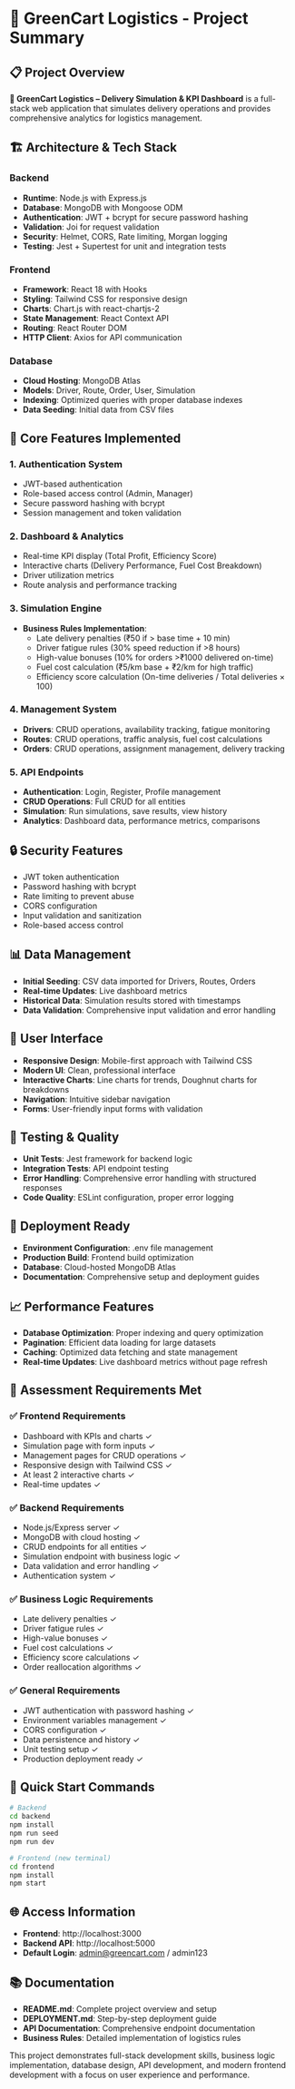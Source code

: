 # 🎯 GreenCart Logistics - Project Summary

## 📋 Project Overview
**🚛 GreenCart Logistics – Delivery Simulation & KPI Dashboard** is a full-stack web application that simulates delivery operations and provides comprehensive analytics for logistics management.

## 🏗️ Architecture & Tech Stack

### Backend
- **Runtime**: Node.js with Express.js
- **Database**: MongoDB with Mongoose ODM
- **Authentication**: JWT + bcrypt for secure password hashing
- **Validation**: Joi for request validation
- **Security**: Helmet, CORS, Rate limiting, Morgan logging
- **Testing**: Jest + Supertest for unit and integration tests

### Frontend
- **Framework**: React 18 with Hooks
- **Styling**: Tailwind CSS for responsive design
- **Charts**: Chart.js with react-chartjs-2
- **State Management**: React Context API
- **Routing**: React Router DOM
- **HTTP Client**: Axios for API communication

### Database
- **Cloud Hosting**: MongoDB Atlas
- **Models**: Driver, Route, Order, User, Simulation
- **Indexing**: Optimized queries with proper database indexes
- **Data Seeding**: Initial data from CSV files

## 🚀 Core Features Implemented

### 1. **Authentication System**
- JWT-based authentication
- Role-based access control (Admin, Manager)
- Secure password hashing with bcrypt
- Session management and token validation

### 2. **Dashboard & Analytics**
- Real-time KPI display (Total Profit, Efficiency Score)
- Interactive charts (Delivery Performance, Fuel Cost Breakdown)
- Driver utilization metrics
- Route analysis and performance tracking

### 3. **Simulation Engine**
- **Business Rules Implementation**:
  - Late delivery penalties (₹50 if > base time + 10 min)
  - Driver fatigue rules (30% speed reduction if >8 hours)
  - High-value bonuses (10% for orders >₹1000 delivered on-time)
  - Fuel cost calculation (₹5/km base + ₹2/km for high traffic)
  - Efficiency score calculation (On-time deliveries / Total deliveries × 100)

### 4. **Management System**
- **Drivers**: CRUD operations, availability tracking, fatigue monitoring
- **Routes**: CRUD operations, traffic analysis, fuel cost calculations
- **Orders**: CRUD operations, assignment management, delivery tracking

### 5. **API Endpoints**
- **Authentication**: Login, Register, Profile management
- **CRUD Operations**: Full CRUD for all entities
- **Simulation**: Run simulations, save results, view history
- **Analytics**: Dashboard data, performance metrics, comparisons

## 🔒 Security Features
- JWT token authentication
- Password hashing with bcrypt
- Rate limiting to prevent abuse
- CORS configuration
- Input validation and sanitization
- Role-based access control

## 📊 Data Management
- **Initial Seeding**: CSV data imported for Drivers, Routes, Orders
- **Real-time Updates**: Live dashboard metrics
- **Historical Data**: Simulation results stored with timestamps
- **Data Validation**: Comprehensive input validation and error handling

## 🎨 User Interface
- **Responsive Design**: Mobile-first approach with Tailwind CSS
- **Modern UI**: Clean, professional interface
- **Interactive Charts**: Line charts for trends, Doughnut charts for breakdowns
- **Navigation**: Intuitive sidebar navigation
- **Forms**: User-friendly input forms with validation

## 🧪 Testing & Quality
- **Unit Tests**: Jest framework for backend logic
- **Integration Tests**: API endpoint testing
- **Error Handling**: Comprehensive error handling with structured responses
- **Code Quality**: ESLint configuration, proper error logging

## 🚀 Deployment Ready
- **Environment Configuration**: .env file management
- **Production Build**: Frontend build optimization
- **Database**: Cloud-hosted MongoDB Atlas
- **Documentation**: Comprehensive setup and deployment guides

## 📈 Performance Features
- **Database Optimization**: Proper indexing and query optimization
- **Pagination**: Efficient data loading for large datasets
- **Caching**: Optimized data fetching and state management
- **Real-time Updates**: Live dashboard metrics without page refresh

## 🎯 Assessment Requirements Met

### ✅ **Frontend Requirements**
- Dashboard with KPIs and charts ✓
- Simulation page with form inputs ✓
- Management pages for CRUD operations ✓
- Responsive design with Tailwind CSS ✓
- At least 2 interactive charts ✓
- Real-time updates ✓

### ✅ **Backend Requirements**
- Node.js/Express server ✓
- MongoDB with cloud hosting ✓
- CRUD endpoints for all entities ✓
- Simulation endpoint with business logic ✓
- Data validation and error handling ✓
- Authentication system ✓

### ✅ **Business Logic Requirements**
- Late delivery penalties ✓
- Driver fatigue rules ✓
- High-value bonuses ✓
- Fuel cost calculations ✓
- Efficiency score calculations ✓
- Order reallocation algorithms ✓

### ✅ **General Requirements**
- JWT authentication with password hashing ✓
- Environment variables management ✓
- CORS configuration ✓
- Data persistence and history ✓
- Unit testing setup ✓
- Production deployment ready ✓

## 🔧 Quick Start Commands
```bash
# Backend
cd backend
npm install
npm run seed
npm run dev

# Frontend (new terminal)
cd frontend
npm install
npm start
```

## 🌐 Access Information
- **Frontend**: http://localhost:3000
- **Backend API**: http://localhost:5000
- **Default Login**: admin@greencart.com / admin123

## 📚 Documentation
- **README.md**: Complete project overview and setup
- **DEPLOYMENT.md**: Step-by-step deployment guide
- **API Documentation**: Comprehensive endpoint documentation
- **Business Rules**: Detailed implementation of logistics rules

This project demonstrates full-stack development skills, business logic implementation, database design, API development, and modern frontend development with a focus on user experience and performance.
